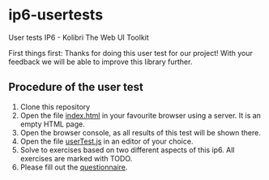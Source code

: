 # ip6-usertests
User tests IP6 - Kolibri The Web UI Toolkit

First things first: Thanks for doing this user test for our project! With your feedback we will be able to improve this 
library further.

## Procedure of the user test
1. Clone this repository
2. Open the file [index.html](./index.html) in your favourite browser using a server. It is an empty HTML page. 
3. Open the browser console, as all results of this test will be shown there.
4. Open the file [userTest.js](./userTest.js) in an editor of your choice. 
5. Solve to exercises based on two different aspects of this ip6. All exercises are marked with TODO.
6. Please fill out the [questionnaire](https://docs.google.com/forms/d/e/1FAIpQLSfv-ugjTS4DJAMPY4JHHt37nQdKZRfwjLsdXPoPc6DzONm-bg/viewform?usp=sf_link).


